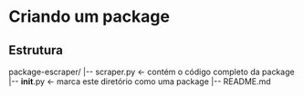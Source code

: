 # Criando um package


## Estrutura
package-escraper/
|-- scraper.py <- contém o código completo da package
|-- __init__.py <- marca este diretório como uma package
|-- README.md